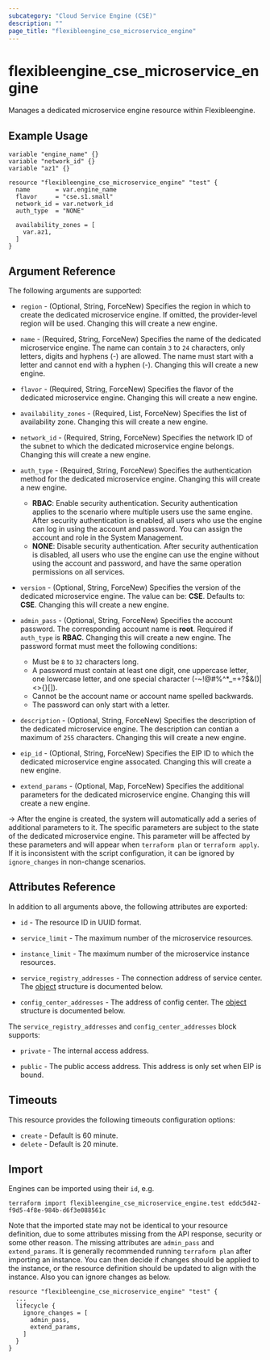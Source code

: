 ```yaml
---
subcategory: "Cloud Service Engine (CSE)"
description: ""
page_title: "flexibleengine_cse_microservice_engine"
---
```


# flexibleengine_cse_microservice_engine

Manages a dedicated microservice engine resource within Flexibleengine.

## Example Usage

```hcl
variable "engine_name" {}
variable "network_id" {}
variable "az1" {}

resource "flexibleengine_cse_microservice_engine" "test" {
  name       = var.engine_name
  flavor     = "cse.s1.small"
  network_id = var.network_id
  auth_type  = "NONE"

  availability_zones = [
    var.az1,
  ]
}
```

## Argument Reference

The following arguments are supported:

* `region` - (Optional, String, ForceNew) Specifies the region in which to create the dedicated microservice engine.
  If omitted, the provider-level region will be used. Changing this will create a new engine.

* `name` - (Required, String, ForceNew) Specifies the name of the dedicated microservice engine.
 The name can contain `3` to `24` characters, only letters, digits and hyphens (-) are allowed.
  The name must start with a letter and cannot end with a hyphen (-).
  Changing this will create a new engine.

* `flavor` - (Required, String, ForceNew) Specifies the flavor of the dedicated microservice engine.
  Changing this will create a new engine.

* `availability_zones` - (Required, List, ForceNew) Specifies the list of availability zone.
  Changing this will create a new engine.

* `network_id` - (Required, String, ForceNew) Specifies the network ID of the subnet to which the dedicated microservice
  engine belongs. Changing this will create a new engine.

* `auth_type` - (Required, String, ForceNew) Specifies the authentication method for the dedicated microservice engine.
  Changing this will create a new engine.
  + **RBAC**: Enable security authentication.
    Security authentication applies to the scenario where multiple users use the same engine.
    After security authentication is enabled, all users who use the engine can log in using the account and password.
    You can assign the account and role in the System Management.
  + **NONE**: Disable security authentication.
    After security authentication is disabled, all users who use the engine can use the engine without using the account
    and password, and have the same operation permissions on all services.

* `version` - (Optional, String, ForceNew) Specifies the version of the dedicated microservice engine. The value can be:
  **CSE**. Defaults to: **CSE**. Changing this will create a new engine.

* `admin_pass` - (Optional, String, ForceNew) Specifies the account password. The corresponding account name is **root**.
  Required if `auth_type` is **RBAC**. Changing this will create a new engine.
  The password format must meet the following conditions:
  + Must be `8` to `32` characters long.
  + A password must contain at least one digit, one uppercase letter, one lowercase letter, and one special character
    (-~!@#%^*_=+?$&()|<>{}[]).
  + Cannot be the account name or account name spelled backwards.
  + The password can only start with a letter.

* `description` - (Optional, String, ForceNew) Specifies the description of the dedicated microservice engine.
  The description can contian a maximum of `255` characters.
  Changing this will create a new engine.

* `eip_id` - (Optional, String, ForceNew) Specifies the EIP ID to which the dedicated microservice engine assocated.
  Changing this will create a new engine.

* `extend_params` - (Optional, Map, ForceNew) Specifies the additional parameters for the dedicated microservice engine.
  Changing this will create a new engine.

-> After the engine is created, the system will automatically add a series of additional parameters to it.
  The specific parameters are subject to the state of the dedicated microservice engine.
  This parameter will be affected by these parameters and will appear when `terraform plan` or `terraform apply`.
  If it is inconsistent with the script configuration, it can be ignored by `ignore_changes` in non-change scenarios.

## Attributes Reference

In addition to all arguments above, the following attributes are exported:

* `id` - The resource ID in UUID format.

* `service_limit` - The maximum number of the microservice resources.

* `instance_limit` - The maximum number of the microservice instance resources.

* `service_registry_addresses` - The connection address of service center.
  The [object](#engine_center_addresses) structure is documented below.

* `config_center_addresses` - The address of config center.
  The [object](#engine_center_addresses) structure is documented below.

<a name="engine_center_addresses"></a>
The `service_registry_addresses` and `config_center_addresses` block supports:

* `private` - The internal access address.

* `public` - The public access address. This address is only set when EIP is bound.

## Timeouts

This resource provides the following timeouts configuration options:

* `create` - Default is 60 minute.
* `delete` - Default is 20 minute.

## Import

Engines can be imported using their `id`, e.g.

```shell
terraform import flexibleengine_cse_microservice_engine.test eddc5d42-f9d5-4f8e-984b-d6f3e088561c
```

Note that the imported state may not be identical to your resource definition, due to some attributes missing from the
API response, security or some other reason. The missing attributes are `admin_pass` and `extend_params`.
It is generally recommended running `terraform plan` after importing an instance.
You can then decide if changes should be applied to the instance, or the resource definition should be updated to
align with the instance. Also you can ignore changes as below.

```hcl
resource "flexibleengine_cse_microservice_engine" "test" {
  ...
  lifecycle {
    ignore_changes = [
      admin_pass,
      extend_params,
    ]
  }
}
```
